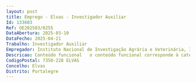 ```yaml
--- 
layout: post
title: Emprego - Elvas - Investigador Auxiliar
Id: 133603
Ref: OE202503/0255
DataAbertura: 2025-03-10
DataFecho: 2025-04-21
Trabalho: Investigador Auxiliar
Empregador: Instituto Nacional de Investigação Agrária e Veterinária, I.P.
Descricao: Conteúdo funcional   o conteúdo funcional corresponde à categoria de investigador auxiliar, constante do n.º 1 e n.º 4 do artigo 5.º do Decreto Lei n.º 124 99, de 20 de abril, na sua atual redação.
CodigoPostal: 7350-228 ELVAS
Concelho: Elvas
Distrito: Portalegre
--- 
```

